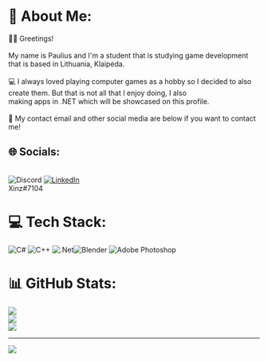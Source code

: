 # 💫 About Me:
👋🏻 Greetings!<br><br>My name is Paulius and I'm a student that is studying game development that is based in Lithuania, Klaipėda.<br><br>💻 I always loved playing computer games as a hobby so I decided to also create them. But that is not all that I enjoy doing, I also <br>making apps in .NET which will be showcased on this profile.<br><br>💬 My contact email and other social media are below if you want to contact me! 


## 🌐 Socials:
<br>![Discord](https://img.shields.io/badge/Discord-%237289DA.svg?logo=discord&logoColor=white) [![LinkedIn](https://img.shields.io/badge/LinkedIn-%230077B5.svg?logo=linkedin&logoColor=white)](https://linkedin.com/in/paulius-jurgelis-5a1b3421a/) <br>
Xinz#7104
 


# 💻 Tech Stack:
![C#](https://img.shields.io/badge/c%23-%23239120.svg?style=for-the-badge&logo=c-sharp&logoColor=white) ![C++](https://img.shields.io/badge/c++-%2300599C.svg?style=for-the-badge&logo=c%2B%2B&logoColor=white) ![.Net](https://img.shields.io/badge/.NET-5C2D91?style=for-the-badge&logo=.net&logoColor=white)![Blender](https://img.shields.io/badge/blender-%23F5792A.svg?style=for-the-badge&logo=blender&logoColor=white) ![Adobe Photoshop](https://img.shields.io/badge/adobephotoshop-%2331A8FF.svg?style=for-the-badge&logo=adobephotoshop&logoColor=white)
# 📊 GitHub Stats:
![](https://github-readme-stats.vercel.app/api?username=PaulJur&theme=monokai&hide_border=false&include_all_commits=true&count_private=true)<br/>
![](https://github-readme-streak-stats.herokuapp.com/?user=PaulJur&theme=monokai&hide_border=false)<br/>
![](https://github-readme-stats.vercel.app/api/top-langs/?username=PaulJur&theme=monokai&hide_border=false&include_all_commits=true&count_private=true&layout=compact)

---
[![](https://visitcount.itsvg.in/api?id=PaulJur&icon=2&color=4)](https://visitcount.itsvg.in)

